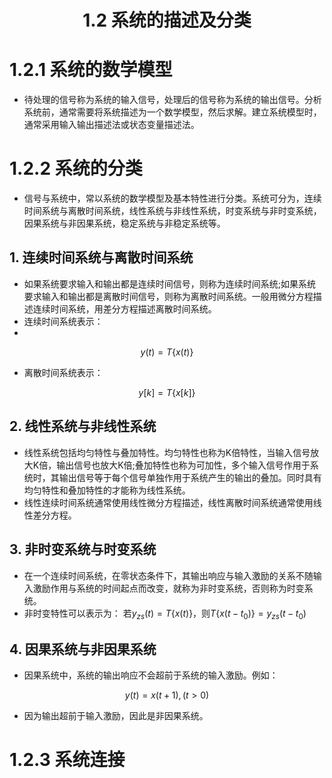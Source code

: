  # <center>1.2 系统的描述及分类</center>
 # 1.2.1 系统的数学模型
 - 待处理的信号称为系统的输入信号，处理后的信号称为系统的输出信号。分析系统前，通常需要将系统描述为一个数学模型，然后求解。建立系统模型时，通常采用输入输出描述法或状态变量描述法。

# 1.2.2 系统的分类
- 信号与系统中，常以系统的数学模型及基本特性进行分类。系统可分为，连续时间系统与离散时间系统，线性系统与非线性系统，时变系统与非时变系统，因果系统与非因果系统，稳定系统与非稳定系统等。
## 1. 连续时间系统与离散时间系统
- 如果系统要求输入和输出都是连续时间信号，则称为连续时间系统;如果系统要求输入和输出都是离散时间信号，则称为离散时间系统。一般用微分方程描述连续时间系统，用差分方程描述离散时间系统。
- 连续时间系统表示：
- 
$$
y(t)=T\{x(t)\}
$$

- 离散时间系统表示：

$$
y[k]=T\{x[k]\}
$$

## 2. 线性系统与非线性系统
- 线性系统包括均匀特性与叠加特性。均匀特性也称为K倍特性，当输入信号放大K倍，输出信号也放大K倍;叠加特性也称为可加性，多个输入信号作用于系统时，其输出信号等于每个信号单独作用于系统产生的输出的叠加。同时具有均匀特性和叠加特性的才能称为线性系统。
- 线性连续时间系统通常使用线性微分方程描述，线性离散时间系统通常使用线性差分方程。



## 3. 非时变系统与时变系统
- 在一个连续时间系统，在零状态条件下，其输出响应与输入激励的关系不随输入激励作用与系统的时间起点而改变，就称为非时变系统，否则称为时变系统。
- 非时变特性可以表示为：
若$y_{zs}(t) = T\{ x(t)\}$，则$T\{x(t-t_{0})\} = y_{zs}(t-t_{0})$

## 4. 因果系统与非因果系统
- 因果系统中，系统的输出响应不会超前于系统的输入激励。例如：

$$y(t)=x(t+1),(t>0)$$

- 因为输出超前于输入激励，因此是非因果系统。

# 1.2.3 系统连接